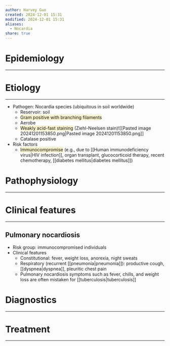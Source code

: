 ```yaml
---
author: Harvey Guo
created: 2024-12-01 15:31
modified: 2024-12-01 15:31
aliases:
  - Nocardia
share: true
---
```

# Epidemiology
---


# Etiology
---
- Pathogen: Nocardia species (ubiquitous in soil worldwide)
	- Reservoir: soil
	- <span style="background:rgba(240, 200, 0, 0.2)">Gram positive with branching filaments</span>
	- Aerobe
	- <span style="background:rgba(240, 200, 0, 0.2)">Weakly acid-fast staining</span> (Ziehl-Neelsen stain)![[Pasted image 20241201153850.png|Pasted image 20241201153850.png]]
	- Catalase positive
- Risk factors
	- <span style="background:rgba(240, 200, 0, 0.2)">Immunocompromise</span> (e.g., due to [[Human immunodeficiency virus|HIV infection]], organ transplant, glucocorticoid therapy, recent chemotherapy, [[diabetes mellitus|diabetes mellitus]])

# Pathophysiology
---


# Clinical features
---
## Pulmonary nocardiosis
- Risk group: immunocompromised individuals
- Clinical features
	- Constitutional: fever, weight loss, anorexia, night sweats
	- Respiratory (recurrent [[pneumonia|pneumonia]]): productive cough, [[dyspnea|dyspnea]], pleuritic chest pain
	- Pulmonary nocardiosis symptoms such as fever, chills, and weight loss are often mistaken for [[tuberculosis|tuberculosis]]

# Diagnostics
---


# Treatment
---

